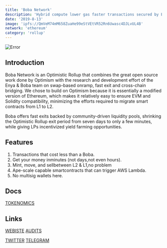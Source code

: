```yaml
---
title: 'Boba Network'
description: 'Hybrid compute lower gas faster transactions secured by Ethereum'
date: '2019-8-13'
image: 'ipfs://QmVeM74mM658ZuaHe99eStVEtVR52Rn6Uwasc4DJLvUL4B'
network: 'ethereum'
category: 'rollup'
---
```


![Error](ipfs://QmVvgYotewfBWoDeM5GPQPbiZ6q34JtiTG42AzpFhzA7Hv)

## Introduction
Boba Network is an Optimistic Rollup that combines the great open source work done by Optimism with the research and development effort of the Enya & Boba team on swap-based onramp, fast exit and cross-chain bridging. We chose to build on Optimism because it is essentially a modified version of Ethereum, which makes it relatively easy to ensure EVM and Solidity compatibility, minimizing the efforts required to migrate smart contracts from L1 to L2.


Boba offers fast exits backed by community-driven liquidity pools, shrinking the Optimistic Rollup exit period from seven days to only a few minutes, while giving LPs incentivized yield farming opportunities.


## Features

1. Transactions that cost less than a Boba.
2. Get your money inminutes (not days,not even hours).
3. Mint, move, and sellbetween L2 & L1,no problem
4. Ape-scale capable smartcontracts that can trigger AWS Lambda.
5. No multisig wallets here.
   
## Docs

[TOKENOMICS](ipfs://QmdgfpdYcnjKMwJpDdFfyapQxqWyGM4K8UXCsoN3ZZkxcq)

## Links

[WEBISTE](https://boba.network/)
[AUDITS](https://www.certik.com/projects/boba-network)

[TWITTER](https://twitter.com/bobanetwork)
[TELEGRAM](https://t.me/bobanetwork)
